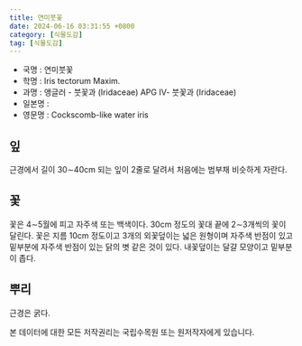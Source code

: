 ```yaml
---
title: 연미붓꽃
date: 2024-06-16 03:31:55 +0800
category: [식물도감]
tag: [식물도감]
---
```




- 국명 : 연미붓꽃
- 학명 : Iris tectorum Maxim.
- 과명 : 앵글러 - 붓꽃과 (Iridaceae) APG Ⅳ- 붓꽃과 (Iridaceae)
- 일본명 : 
- 영문명 : Cockscomb-like water iris


## 잎
근경에서 길이 30∼40cm 되는 잎이 2줄로 달려서 처음에는 범부채 비슷하게 자란다.
## 꽃
꽃은 4∼5월에 피고 자주색 또는 백색이다. 30cm 정도의 꽃대 끝에 2∼3개씩의 꽃이 달린다. 꽃은 지름 10cm 정도이고 3개의 외꽃덮이는 넓은 원형이며 자주색 반점이 있고 밑부분에 자주색 반점이 있는 닭의 볏 같은 것이 있다. 내꽃덮이는 달걀 모양이고 밑부분이 좁다.
## 뿌리
근경은 굵다.






본 데이터에 대한 모든 저작권리는 국립수목원 또는 원저작자에게 있습니다.

